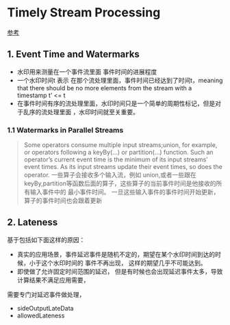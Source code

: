 # Timely Stream Processing

[参考](https://nightlies.apache.org/flink/flink-docs-master/docs/concepts/time/)

## 1. Event Time and Watermarks

* 水印用来测量在一个事件流里面 事件时间的进展程度
* 一个水印时间t 表示 在那个流处理里面，事件时间已经达到了时间t，meaning that there should be no more elements from the
  stream with a timestamp t’ <= t
* 在事件时间有序的流处理里面，水印时间只是一个简单的周期性标记，但是对于乱序的流处理里面
  ，水印时间就至关重要。

### 1.1 Watermarks in Parallel Streams

> Some operators consume multiple input streams;union, for example, or operators following a keyBy(…) or partition(…)
> function. Such an operator’s current event time is the minimum of its input streams’ event times. As its input streams
> update their event times, so does the operator.
> 一些算子会接收多个输入流，例如 union,或者一些跟在 keyBy,partition等函数后面的算子，这些算子的当前事件时间是他接收的所有输入事件中的
> 最小事件时间。
> 一旦这些输入事件的事件时间开始更新，算子的事件时间也会跟着更新

## 2. Lateness

基于包括如下面这样的原因：

* 真实的应用场景，事件延迟事件是随机不定的，期望在某个水印时间到达的时候，小于这个水印时间的
  事件不再出现， 这样的期望几乎不可能达到。
* 即使做了允许固定时间范围的延迟， 但是有时候也会出现延迟事件太多，导致计算结果不满足应用需要，

需要专门对延迟事件做处理，

* sideOutputLateData
* allowedLateness

